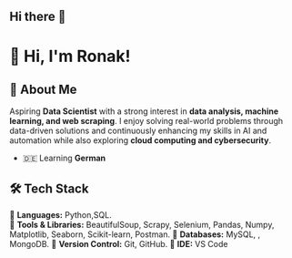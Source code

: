 ## Hi there 👋

# 👋 Hi, I'm Ronak!  

## 🚀 About Me  
Aspiring **Data Scientist** with a strong interest in **data analysis, machine learning, and web scraping**. I enjoy solving real-world problems through data-driven solutions and continuously enhancing my skills in AI and automation while also exploring **cloud computing and cybersecurity**. 
- 🇩🇪 Learning **German**  

## 🛠️ Tech Stack  
🔹 **Languages:** Python,SQL.  
🔹 **Tools & Libraries:** BeautifulSoup, Scrapy, Selenium, Pandas, Numpy, Matplotlib, Seaborn, Scikit-learn, Postman.
🔹 **Databases:** MySQL, , MongoDB.
🔹 **Version Control:** Git, GitHub.
🔹 **IDE:** VS Code  


